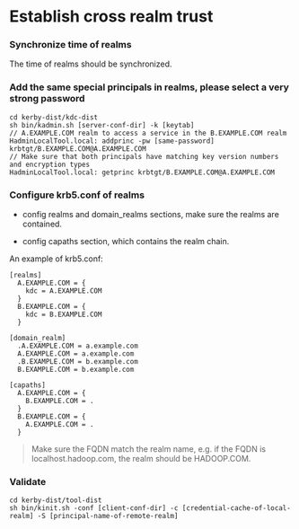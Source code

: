 <!--
  Licensed to the Apache Software Foundation (ASF) under one
  or more contributor license agreements.  See the NOTICE file
  distributed with this work for additional information
  regarding copyright ownership.  The ASF licenses this file
  to you under the Apache License, Version 2.0 (the
  "License"); you may not use this file except in compliance
  with the License.  You may obtain a copy of the License at

  http://www.apache.org/licenses/LICENSE-2.0

  Unless required by applicable law or agreed to in writing,
  software distributed under the License is distributed on an
  "AS IS" BASIS, WITHOUT WARRANTIES OR CONDITIONS OF ANY
  KIND, either express or implied.  See the License for the
  specific language governing permissions and limitations
  under the License.
-->

Establish cross realm trust
============

### Synchronize time of realms
The time of realms should be synchronized.

### Add the same special principals in realms, please select a very strong password
```
cd kerby-dist/kdc-dist
sh bin/kadmin.sh [server-conf-dir] -k [keytab]
// A.EXAMPLE.COM realm to access a service in the B.EXAMPLE.COM realm
HadminLocalTool.local: addprinc -pw [same-password] krbtgt/B.EXAMPLE.COM@A.EXAMPLE.COM
// Make sure that both principals have matching key version numbers and encryption types
HadminLocalTool.local: getprinc krbtgt/B.EXAMPLE.COM@A.EXAMPLE.COM
```

### Configure krb5.conf of realms

* config realms and domain_realms sections, make sure the realms are contained.

* config capaths section, which contains the realm chain.

An example of krb5.conf:
```
[realms]
  A.EXAMPLE.COM = {
    kdc = A.EXAMPLE.COM
  }
  B.EXAMPLE.COM = {
    kdc = B.EXAMPLE.COM
  }

[domain_realm]
  .A.EXAMPLE.COM = a.example.com
  A.EXAMPLE.COM = a.example.com
  .B.EXAMPLE.COM = b.example.com
  B.EXAMPLE.COM = b.example.com

[capaths]
  A.EXAMPLE.COM = {
    B.EXAMPLE.COM = .
  }
  B.EXAMPLE.COM = {
    A.EXAMPLE.COM = .
  }
```

> Make sure the FQDN match the realm name, e.g. if the FQDN is localhost.hadoop.com, the realm should be HADOOP.COM.

### Validate
```
cd kerby-dist/tool-dist
sh bin/kinit.sh -conf [client-conf-dir] -c [credential-cache-of-local-realm] -S [principal-name-of-remote-realm]
```
